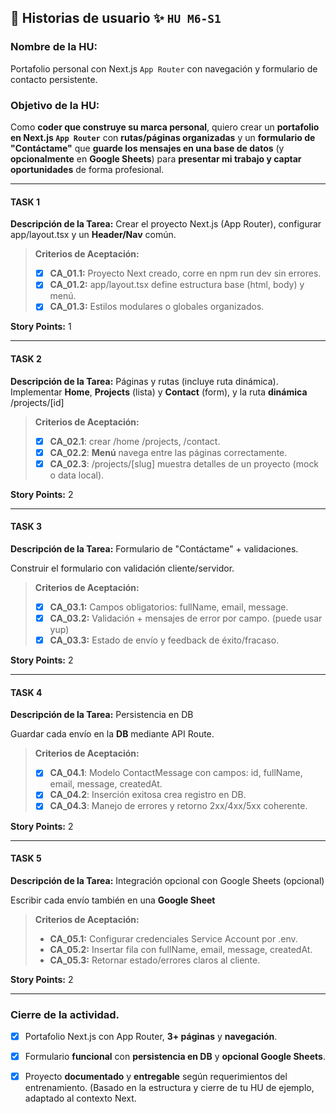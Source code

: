 
## 📌 Historias de usuario ✨ `HU M6-S1`

### Nombre de la HU:
Portafolio personal con Next.js `App Router` con navegación y formulario de contacto persistente.

### Objetivo de la HU:
Como **coder que construye su marca personal**, quiero crear un **portafolio en Next.js `App Router`** con **rutas/páginas organizadas** y un **formulario de "Contáctame"** que **guarde los mensajes en una base de datos** (y **opcionalmente** en **Google Sheets**) para **presentar mi trabajo y captar oportunidades** de forma profesional.

---

#### TASK 1

**Descripción de la Tarea:** Crear el proyecto Next.js (App Router), configurar app/layout.tsx y un **Header/Nav** común.

> **Criterios de Aceptación:**
> - [x] **CA_01.1:** Proyecto Next creado, corre en npm run dev sin errores.
> - [x] **CA_01.2:** app/layout.tsx define estructura base (html, body) y menú.
> - [x] **CA_01.3:** Estilos modulares o globales organizados.

**Story Points:** 1

---

#### TASK 2

**Descripción de la Tarea:** Páginas y rutas (incluye ruta dinámica). Implementar **Home**, **Projects** (lista) y **Contact** (form), y la ruta **dinámica** /projects/[id]

> **Criterios de Aceptación:**
> - [x] **CA_02.1**: crear /home /projects, /contact.
> - [x] **CA_02.2**: **Menú** navega entre las páginas correctamente.
> - [x] **CA_02.3**: /projects/[slug] muestra detalles de un proyecto (mock o data local).

**Story Points:** 2

---

#### TASK 3

**Descripción de la Tarea:** Formulario de "Contáctame" + validaciones.

Construir el formulario con validación cliente/servidor.

> **Criterios de Aceptación:**
> - [x] **CA_03.1:** Campos obligatorios: fullName, email, message.
> - [x] **CA_03.2:** Validación + mensajes de error por campo. (puede usar yup)
> - [x] **CA_03.3:** Estado de envío y feedback de éxito/fracaso.

**Story Points:** 2

---

#### TASK 4

**Descripción de la Tarea:** Persistencia en DB

Guardar cada envío en la **DB** mediante API Route.

> **Criterios de Aceptación:**
> - [x] **CA_04.1**: Modelo ContactMessage con campos: id, fullName, email, message, createdAt.
> - [x] **CA_04.2**: Inserción exitosa crea registro en DB.
> - [x] **CA_04.3**: Manejo de errores y retorno 2xx/4xx/5xx coherente.

**Story Points:** 2

---

#### TASK 5

**Descripción de la Tarea:** Integración opcional con Google Sheets (opcional)

Escribir cada envío también en una **Google Sheet**

> **Criterios de Aceptación:**
> - **CA_05.1:** Configurar credenciales Service Account por .env.
> - **CA_05.2:** Insertar fila con fullName, email, message, createdAt.
> - **CA_05.3:** Retornar estado/errores claros al cliente.

**Story Points:** 2

---

### Cierre de la actividad.

- [x] Portafolio Next.js con App Router, **3+ páginas** y **navegación**.

- [x] Formulario **funcional** con **persistencia en DB** y **opcional Google Sheets**.

- [x] Proyecto **documentado** y **entregable** según requerimientos del entrenamiento. (Basado en la estructura y cierre de tu HU de ejemplo, adaptado al contexto Next.
